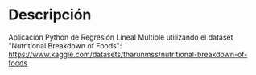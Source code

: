 # Descripción

Aplicación Python de Regresión Lineal Múltiple utilizando el dataset "Nutritional Breakdown of Foods": https://www.kaggle.com/datasets/tharunmss/nutritional-breakdown-of-foods
